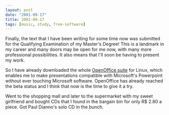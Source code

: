 ```yaml
---
layout: post
date: "2001-09-17"
title: 2001-09-17
tags: [music, study, free-software]
---
```

Finally, the text that I have been writing for some time now was
submitted for the Qualifying Examination of my Master's Degree!
This is a landmark in my career and many doors may be open for me
now, with many more professional possibilities. It also means that
I'll soon be having to present my work.

So I have already downloaded the whole
[OpenOffice suite](http://www.openoffice.org) for Linux, which
enables me to make presentations compatible with Microsoft's
Powerpoint without ever touching Microsoft software. OpenOffice has
already reached the beta status and I think that now is the time to
give it a try.

Went to the shopping mall and later to the supermarket with my
sweet girlfriend and bought CDs that I found in the bargain bin for
only R$ 2.80 a piece. Got Paul Dianno's solo CD in the bunch.



